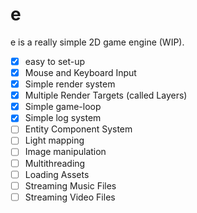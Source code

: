 # e
e is a really simple 2D game engine (WIP). 

- [x] easy to set-up
- [x] Mouse and Keyboard Input
- [x] Simple render system
- [x] Multiple Render Targets (called Layers)
- [x] Simple game-loop
- [x] Simple log system
- [ ] Entity Component System
- [ ] Light mapping
- [ ] Image manipulation
- [ ] Multithreading
- [ ] Loading Assets
- [ ] Streaming Music Files
- [ ] Streaming Video Files
